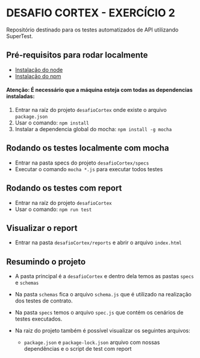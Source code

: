 # DESAFIO CORTEX - EXERCÍCIO 2

Repositório destinado para os testes automatizados de API utilizando SuperTest.


## Pré-requisitos para rodar localmente

*  [Instalação do node](https://nodejs.org/en/download/)
*  [Instalação do npm](https://www.npmjs.com/get-npm)


#### Atenção: É necessário que a máquina esteja com todas as dependencias instaladas:

1. Entrar na raíz do projeto `desafioCortex` onde existe o arquivo `package.json`
2. Usar o comando: ```npm install``` 
3. Instalar a dependencia global do mocha: ```npm install -g mocha```

## Rodando os testes localmente com mocha

* Entrar na pasta specs do projeto `desafioCortex/specs`
* Executar o comando `mocha *.js` para executar todos testes


## Rodando os testes com report

* Entrar na raíz do projeto `desafioCortex`
* Usar o comando:
```npm run test```


## Visualizar o report

* Entrar na pasta `desafioCortex/reports` e abrir o arquivo  `index.html`


## Resumindo o projeto

* A pasta principal é a `desafioCortex` e dentro dela temos as pastas `specs` e  `schemas`

* Na pasta `schemas` fica o arquivo `schema.js` que é utilizado na realização dos testes de contrato.

* Na pasta `specs` temos o arquivo `spec.js` que contém os cenários de testes executados.

* Na raiz do projeto também é possível visualizar os seguintes arquivos:

   *  `package.json` e `package-lock.json` arquivo com nossas dependências e o script de test com report